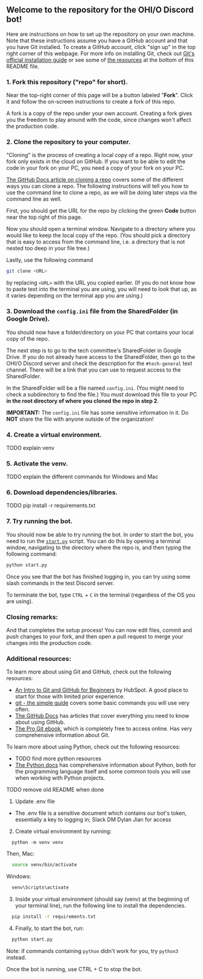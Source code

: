 ## Welcome to the repository for the OHI/O Discord bot!

Here are instructions on how to set up the repository on your own machine. Note that these instructions assume you have a GitHub account and that you have Git installed. To create a GitHub account, click "sign up" in the top right corner of this webpage. For more info on installing Git, check out [Git's official installation guide](https://git-scm.com/book/en/v2/Getting-Started-Installing-Git) or see some of [the resources](#additional-resources) at the bottom of this README file.

### 1. Fork this repository ("repo" for short).

Near the top-right corner of this page will be a button labeled "**Fork**". Click it and follow the on-screen instructions to create a fork of this repo.

A fork is a copy of the repo under your own account. Creating a fork gives you the freedom to play around with the code, since changes won't affect the production code.

### 2. Clone the repository to your computer.

"Cloning" is the process of creating a local copy of a repo. Right now, your fork only exists in the cloud on GitHub. If you want to be able to edit the code in your fork on your PC, you need a copy of your fork on your PC.

[The GitHub Docs article on cloning a repo](https://docs.github.com/en/repositories/creating-and-managing-repositories/cloning-a-repository) covers some of the different ways you can clone a repo. The following instructions will tell you how to use the command line to clone a repo, as we will be doing later steps via the command line as well.

First, you should get the URL for the repo by clicking the green **Code** button near the top right of this page.

Now you should open a terminal window. Navigate to a directory where you would like to keep the local copy of the repo. (You should pick a directory that is easy to access from the command line, i.e. a directory that is not nested too deep in your file tree.)

Lastly, use the following command
```bash
git clone <URL>
```
by replacing `<URL>` with the URL you copied earlier. (If you do not know how to paste text into the terminal you are using, you will need to look that up, as it varies depending on the terminal app you are using.)

### 3. Download the `config.ini` file from the SharedFolder (in Google Drive).

You should now have a folder/directory on your PC that contains your local copy of the repo.

The next step is to go to the tech committee's SharedFolder in Google Drive. If you do not already have access to the SharedFolder, then go to the OHI/O Discord server and check the description for the `#tech-general` text channel. There will be a link that you can use to request access to the SharedFolder.

In the SharedFolder will be a file named `config.ini`. (You might need to check a subdirectory to find the file.) You must download this file to your PC **in the root directory of where you cloned the repo in step 2**.

**IMPORTANT:** The `config.ini` file has some sensitive information in it. Do **NOT** share the file with anyone outside of the organization!

### 4. Create a virtual environment.

TODO explain venv

### 5. Activate the venv.

TODO explain the different commands for Windows and Mac

### 6. Download dependencies/libraries.

TODO pip install -r requirements.txt

### 7. Try running the bot.

You should now be able to try running the bot.  In order to start the bot, you need to run the [`start.py`](start.py) script. You can do this by opening a terminal window, navigating to the directory where the repo is, and then typing the following command:
```bash
python start.py
```

Once you see that the bot has finished logging in, you can try using some slash commands in the test Discord server.

To terminate the bot, type `CTRL` + `C` in the terminal (regardless of the OS you are using).

### Closing remarks:

And that completes the setup process! You can now edit files, commit and push changes to your fork, and then open a pull request to merge your changes into the production code.

### Additional resources:

To learn more about using Git and GitHub, check out the following resources:

- [An Intro to Git and GitHub for Beginners](https://product.hubspot.com/blog/git-and-github-tutorial-for-beginners) by HubSpot. A good place to start for those with limited prior experience.
- [git - the simple guide](https://rogerdudler.github.io/git-guide/) covers some basic commands you will use very often.
- [The GitHub Docs](https://docs.github.com/en) has articles that cover everything you need to know about using GitHub.
- [The Pro Git ebook](https://git-scm.com/book/en/v2), which is completely free to access online. Has very comprehensive information about Git.

To learn more about using Python, check out the following resources:
- TODO find more python resources
- [The Python docs](https://docs.python.org/3/) has comprehensive information about Python, both for the programming language itself and some common tools you will use when working with Python projects.


TODO remove old README when done

1. Update .env file
  - The .env file is a sensitive document which contains our bot's token, essentially a key to logging in; Slack DM Dylan Jian for access
2. Create virtual environment by running:
```
  python -m venv venv
```
Then, Mac:
```bash
  source venv/bin/activate
```
Windows: 
```bash
  venv\Scripts\activate
```
3. Inside your virtual environment (should say (venv) at the beginning of your terminal line), run the following line to install the dependencies.
```bash
  pip install -r requirements.txt
```
4. Finally, to start the bot, run:
```bash
  python start.py
```
Note: if commands containing ```python``` didn't work for you, try ```python3 ``` instead.

Once the bot is running, use CTRL + C to stop the bot.
